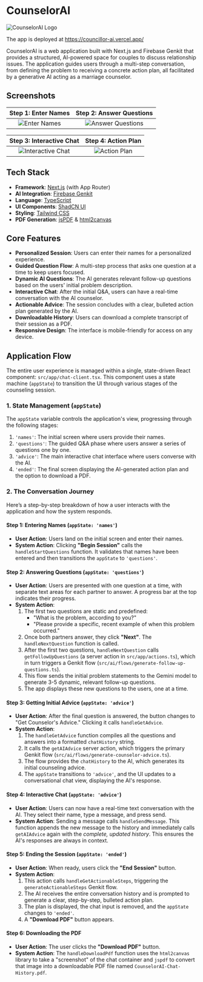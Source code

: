 # CounselorAI

![CounselorAI Logo](https://placehold.co/600x200/D1C4E9/4A148C?text=CounselorAI&font=ptsans)

The app is deployed at https://councillor-ai.vercel.app/

CounselorAI is a web application built with Next.js and Firebase Genkit that provides a structured, AI-powered space for couples to discuss relationship issues. The application guides users through a multi-step conversation, from defining the problem to receiving a concrete action plan, all facilitated by a generative AI acting as a marriage counselor.

## Screenshots

| Step 1: Enter Names | Step 2: Answer Questions |
| :---: | :---: |
| ![Enter Names](https://placehold.co/400x300/F5F5F5/333333?text=Name+Input+Screen) | ![Answer Questions](https://placehold.co/400x300/F5F5F5/333333?text=Question+Screen) |

| Step 3: Interactive Chat | Step 4: Action Plan |
| :---: | :---: |
| ![Interactive Chat](https://placehold.co/400x300/F5F5F5/333333?text=Chat+Interface) | ![Action Plan](https://placehold.co/400x300/F5F5F5/333333?text=Action+Plan+View) |


## Tech Stack

-   **Framework**: [Next.js](https://nextjs.org/) (with App Router)
-   **AI Integration**: [Firebase Genkit](https://firebase.google.com/docs/genkit)
-   **Language**: [TypeScript](https://www.typescriptlang.org/)
-   **UI Components**: [ShadCN UI](https://ui.shadcn.com/)
-   **Styling**: [Tailwind CSS](https://tailwindcss.com/)
-   **PDF Generation**: [jsPDF](https://github.com/parallax/jsPDF) & [html2canvas](https://html2canvas.hertzen.com/)

## Core Features

-   **Personalized Session**: Users can enter their names for a personalized experience.
-   **Guided Question Flow**: A multi-step process that asks one question at a time to keep users focused.
-   **Dynamic AI Questions**: The AI generates relevant follow-up questions based on the users' initial problem description.
-   **Interactive Chat**: After the initial Q&A, users can have a real-time conversation with the AI counselor.
-   **Actionable Advice**: The session concludes with a clear, bulleted action plan generated by the AI.
-   **Downloadable History**: Users can download a complete transcript of their session as a PDF.
-   **Responsive Design**: The interface is mobile-friendly for access on any device.

## Application Flow

The entire user experience is managed within a single, state-driven React component: `src/app/chat-client.tsx`. This component uses a state machine (`appState`) to transition the UI through various stages of the counseling session.

### 1. State Management (`appState`)

The `appState` variable controls the application's view, progressing through the following stages:

1.  `'names'`: The initial screen where users provide their names.
2.  `'questions'`: The guided Q&A phase where users answer a series of questions one by one.
3.  `'advice'`: The main interactive chat interface where users converse with the AI.
4.  `'ended'`: The final screen displaying the AI-generated action plan and the option to download a PDF.

### 2. The Conversation Journey

Here’s a step-by-step breakdown of how a user interacts with the application and how the system responds.

#### Step 1: Entering Names (`appState: 'names'`)

-   **User Action**: Users land on the initial screen and enter their names.
-   **System Action**: Clicking **"Begin Session"** calls the `handleStartQuestions` function. It validates that names have been entered and then transitions the `appState` to `'questions'`.

#### Step 2: Answering Questions (`appState: 'questions'`)

-   **User Action**: Users are presented with one question at a time, with separate text areas for each partner to answer. A progress bar at the top indicates their progress.
-   **System Action**:
    1.  The first two questions are static and predefined:
        -   "What is the problem, according to you?"
        -   "Please provide a specific, recent example of when this problem occurred."
    2.  Once both partners answer, they click **"Next"**. The `handleNextQuestion` function is called.
    3.  After the first two questions, `handleNextQuestion` calls `getFollowUpQuestions` (a server action in `src/app/actions.ts`), which in turn triggers a Genkit flow (`src/ai/flows/generate-follow-up-questions.ts`).
    4.  This flow sends the initial problem statements to the Gemini model to generate 3-5 dynamic, relevant follow-up questions.
    5.  The app displays these new questions to the users, one at a time.

#### Step 3: Getting Initial Advice (`appState: 'advice'`)

-   **User Action**: After the final question is answered, the button changes to "Get Counselor's Advice." Clicking it calls `handleGetAdvice`.
-   **System Action**:
    1.  The `handleGetAdvice` function compiles all the questions and answers into a formatted `chatHistory` string.
    2.  It calls the `getAIAdvice` server action, which triggers the primary Genkit flow (`src/ai/flows/generate-counselor-advice.ts`).
    3.  The flow provides the `chatHistory` to the AI, which generates its initial counseling advice.
    4.  The `appState` transitions to `'advice'`, and the UI updates to a conversational chat view, displaying the AI's response.

#### Step 4: Interactive Chat (`appState: 'advice'`)

-   **User Action**: Users can now have a real-time text conversation with the AI. They select their name, type a message, and press send.
-   **System Action**: Sending a message calls `handleSendMessage`. This function appends the new message to the history and immediately calls `getAIAdvice` again with the *complete, updated history*. This ensures the AI's responses are always in context.

#### Step 5: Ending the Session (`appState: 'ended'`)

-   **User Action**: When ready, users click the **"End Session"** button.
-   **System Action**:
    1.  This action calls `handleGetActionableSteps`, triggering the `generateActionableSteps` Genkit flow.
    2.  The AI receives the entire conversation history and is prompted to generate a clear, step-by-step, bulleted action plan.
    3.  The plan is displayed, the chat input is removed, and the `appState` changes to `'ended'`.
    4.  A **"Download PDF"** button appears.

#### Step 6: Downloading the PDF

-   **User Action**: The user clicks the **"Download PDF"** button.
-   **System Action**: The `handleDownloadPdf` function uses the `html2canvas` library to take a "screenshot" of the chat container and `jspdf` to convert that image into a downloadable PDF file named `CounselorAI-Chat-History.pdf`.

